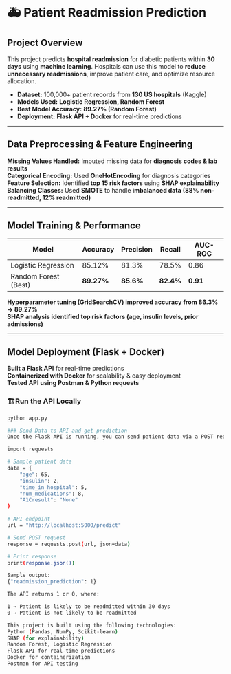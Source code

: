 # 🚑 Patient Readmission Prediction  

## Project Overview  
This project predicts **hospital readmission** for diabetic patients within **30 days** using **machine learning**. Hospitals can use this model to **reduce unnecessary readmissions**, improve patient care, and optimize resource allocation.  

- **Dataset:** 100,000+ patient records from **130 US hospitals** (Kaggle)  
- **Models Used:** **Logistic Regression, Random Forest**  
- **Best Model Accuracy:** **89.27% (Random Forest)**  
- **Deployment:** **Flask API + Docker** for real-time predictions  

---

## Data Preprocessing & Feature Engineering  
**Missing Values Handled:** Imputed missing data for **diagnosis codes & lab results**  
**Categorical Encoding:** Used **OneHotEncoding** for diagnosis categories  
**Feature Selection:** Identified **top 15 risk factors** using **SHAP explainability**  
**Balancing Classes:** Used **SMOTE** to handle **imbalanced data (88% non-readmitted, 12% readmitted)**  

---

## Model Training & Performance  

| Model                  | Accuracy | Precision | Recall | AUC-ROC  |  
|------------------------|----------|-----------|--------|-----------|  
| Logistic Regression    | 85.12%   | 81.3%     | 78.5%  | 0.86      |  
| Random Forest (Best)   | **89.27%**   | **85.6%**     | **82.4%**  | **0.91**      |  

**Hyperparameter tuning (GridSearchCV) improved accuracy from 86.3% → 89.27%**  
**SHAP analysis identified top risk factors (age, insulin levels, prior admissions)**  

---

## Model Deployment (Flask + Docker)  

**Built a Flask API** for real-time predictions  
**Containerized with Docker** for scalability & easy deployment  
**Tested API using Postman & Python requests**  

### 🏗Run the API Locally  
```bash
python app.py

### Send Data to API and get prediction
Once the Flask API is running, you can send patient data via a POST request using Python.

import requests  

# Sample patient data  
data = {  
    "age": 65,  
    "insulin": 2,  
    "time_in_hospital": 5,  
    "num_medications": 8,  
    "A1Cresult": "None"  
}  

# API endpoint  
url = "http://localhost:5000/predict"  

# Send POST request  
response = requests.post(url, json=data)  

# Print response  
print(response.json())  

Sample output:
{"readmission_prediction": 1} 

The API returns 1 or 0, where:

1 → Patient is likely to be readmitted within 30 days
0 → Patient is not likely to be readmitted

This project is built using the following technologies:
Python (Pandas, NumPy, Scikit-learn)
SHAP (for explainability)
Random Forest, Logistic Regression
Flask API for real-time predictions
Docker for containerization
Postman for API testing


